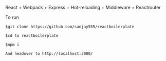React + Webpack + Express + Hot-reloading + Middleware + Reactrouter

To run

    $git clone https://github.com/sanjay555/reactboilerplate

    $cd to reactboilerplate

    $npm i

    And headover to http://localhost:3000/